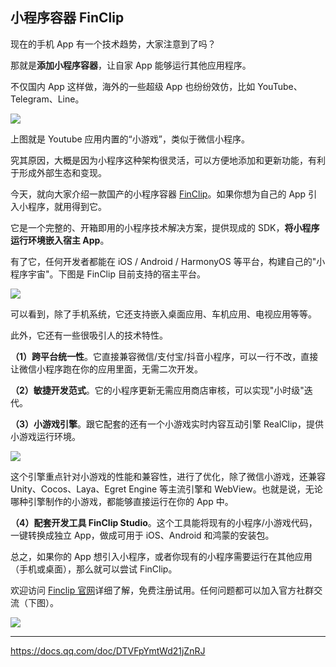 ## 小程序容器 FinClip

现在的手机 App 有一个技术趋势，大家注意到了吗？

那就是**添加小程序容器**，让自家 App 能够运行其他应用程序。

不仅国内 App 这样做，海外的一些超级 App 也纷纷效仿，比如 YouTube、Telegram、Line。

![](https://cdn.beekka.com/blogimg/asset/202503/bg2025030908.webp)

上图就是 Youtube 应用内置的“小游戏”，类似于微信小程序。

究其原因，大概是因为小程序这种架构很灵活，可以方便地添加和更新功能，有利于形成外部生态和变现。

今天，就向大家介绍一款国产的小程序容器 [FinClip](https://www.finclip.com/landpage-product/?from=ruan)。如果你想为自己的 App 引入小程序，就用得到它。

它是一个完整的、开箱即用的小程序技术解决方案，提供现成的 SDK，**将小程序运行环境嵌入宿主 App**。

有了它，任何开发者都能在 iOS / Android / HarmonyOS 等平台，构建自己的"小程序宇宙"。下图是 FinClip 目前支持的宿主平台。

![](https://cdn.beekka.com/blogimg/asset/202503/bg2025030909.webp)

可以看到，除了手机系统，它还支持嵌入桌面应用、车机应用、电视应用等等。

此外，它还有一些很吸引人的技术特性。

**（1）跨平台统一性**。它直接兼容微信/支付宝/抖音小程序，可以一行不改，直接让微信小程序跑在你的应用里面，无需二次开发。

**（2）敏捷开发范式**。它的小程序更新无需应用商店审核，可以实现"小时级"迭代。

**（3）小游戏引擎**。跟它配套的还有一个小游戏实时内容互动引擎 RealClip，提供小游戏运行环境。

![](https://cdn.beekka.com/blogimg/asset/202503/bg2025031005.webp)

这个引擎重点针对小游戏的性能和兼容性，进行了优化，除了微信小游戏，还兼容 Unity、Cocos、Laya、Egret Engine 等主流引擎和 WebView。也就是说，无论哪种引擎制作的小游戏，都能够直接运行在你的 App 中。

**（4）配套开发工具 FinClip Studio**。这个工具能将现有的小程序/小游戏代码，一键转换成独立 App，做成可用于 iOS、Android 和鸿蒙的安装包。

总之，如果你的 App 想引入小程序，或者你现有的小程序需要运行在其他应用（手机或桌面），那么就可以尝试 FinClip。

欢迎访问 [Finclip 官网](https://www.finclip.com/landpage-product/?from=ruan)详细了解，免费注册试用。任何问题都可以加入官方社群交流（下图）。

![](https://cdn.beekka.com/blogimg/asset/202503/bg2025030910.webp)

---

https://docs.qq.com/doc/DTVFpYmtWd21jZnRJ